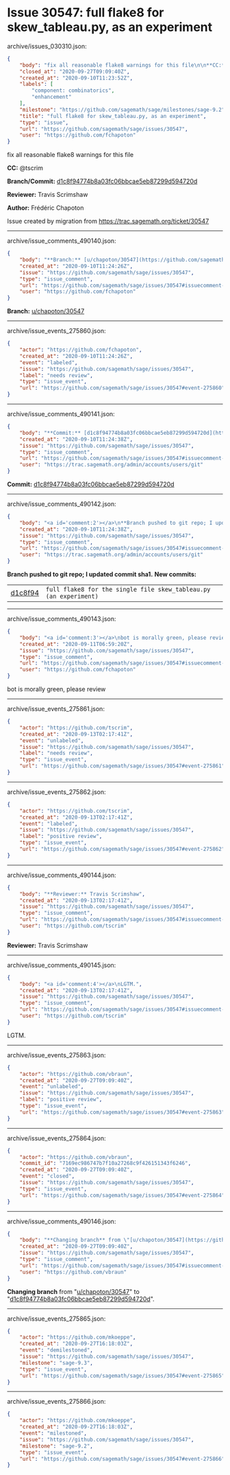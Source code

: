 # Issue 30547: full flake8 for skew_tableau.py, as an experiment

archive/issues_030310.json:
```json
{
    "body": "fix all reasonable flake8 warnings for this file\n\n**CC:**  @tscrim\n\n**Branch/Commit:** [d1c8f94774b8a03fc06bbcae5eb87299d594720d](https://github.com/sagemath/sagetrac-mirror/commit/d1c8f94774b8a03fc06bbcae5eb87299d594720d)\n\n**Reviewer:** Travis Scrimshaw\n\n**Author:** Fr\u00e9d\u00e9ric Chapoton\n\nIssue created by migration from https://trac.sagemath.org/ticket/30547\n\n",
    "closed_at": "2020-09-27T09:09:40Z",
    "created_at": "2020-09-10T11:23:52Z",
    "labels": [
        "component: combinatorics",
        "enhancement"
    ],
    "milestone": "https://github.com/sagemath/sage/milestones/sage-9.2",
    "title": "full flake8 for skew_tableau.py, as an experiment",
    "type": "issue",
    "url": "https://github.com/sagemath/sage/issues/30547",
    "user": "https://github.com/fchapoton"
}
```
fix all reasonable flake8 warnings for this file

**CC:**  @tscrim

**Branch/Commit:** [d1c8f94774b8a03fc06bbcae5eb87299d594720d](https://github.com/sagemath/sagetrac-mirror/commit/d1c8f94774b8a03fc06bbcae5eb87299d594720d)

**Reviewer:** Travis Scrimshaw

**Author:** Frédéric Chapoton

Issue created by migration from https://trac.sagemath.org/ticket/30547





---

archive/issue_comments_490140.json:
```json
{
    "body": "**Branch:** [u/chapoton/30547](https://github.com/sagemath/sagetrac-mirror/tree/u/chapoton/30547)",
    "created_at": "2020-09-10T11:24:26Z",
    "issue": "https://github.com/sagemath/sage/issues/30547",
    "type": "issue_comment",
    "url": "https://github.com/sagemath/sage/issues/30547#issuecomment-490140",
    "user": "https://github.com/fchapoton"
}
```

**Branch:** [u/chapoton/30547](https://github.com/sagemath/sagetrac-mirror/tree/u/chapoton/30547)



---

archive/issue_events_275860.json:
```json
{
    "actor": "https://github.com/fchapoton",
    "created_at": "2020-09-10T11:24:26Z",
    "event": "labeled",
    "issue": "https://github.com/sagemath/sage/issues/30547",
    "label": "needs review",
    "type": "issue_event",
    "url": "https://github.com/sagemath/sage/issues/30547#event-275860"
}
```



---

archive/issue_comments_490141.json:
```json
{
    "body": "**Commit:** [d1c8f94774b8a03fc06bbcae5eb87299d594720d](https://github.com/sagemath/sagetrac-mirror/commit/d1c8f94774b8a03fc06bbcae5eb87299d594720d)",
    "created_at": "2020-09-10T11:24:38Z",
    "issue": "https://github.com/sagemath/sage/issues/30547",
    "type": "issue_comment",
    "url": "https://github.com/sagemath/sage/issues/30547#issuecomment-490141",
    "user": "https://trac.sagemath.org/admin/accounts/users/git"
}
```

**Commit:** [d1c8f94774b8a03fc06bbcae5eb87299d594720d](https://github.com/sagemath/sagetrac-mirror/commit/d1c8f94774b8a03fc06bbcae5eb87299d594720d)



---

archive/issue_comments_490142.json:
```json
{
    "body": "<a id='comment:2'></a>\n**Branch pushed to git repo; I updated commit sha1.** **New commits:**\n<table><tr><td><a href=\"https://github.com/sagemath/sagetrac-mirror/commit/d1c8f94774b8a03fc06bbcae5eb87299d594720d\">d1c8f94</a></td><td><code>full flake8 for the single file skew_tableau.py (an experiment)</code></td></tr></table>\n",
    "created_at": "2020-09-10T11:24:38Z",
    "issue": "https://github.com/sagemath/sage/issues/30547",
    "type": "issue_comment",
    "url": "https://github.com/sagemath/sage/issues/30547#issuecomment-490142",
    "user": "https://trac.sagemath.org/admin/accounts/users/git"
}
```

<a id='comment:2'></a>
**Branch pushed to git repo; I updated commit sha1.** **New commits:**
<table><tr><td><a href="https://github.com/sagemath/sagetrac-mirror/commit/d1c8f94774b8a03fc06bbcae5eb87299d594720d">d1c8f94</a></td><td><code>full flake8 for the single file skew_tableau.py (an experiment)</code></td></tr></table>




---

archive/issue_comments_490143.json:
```json
{
    "body": "<a id='comment:3'></a>\nbot is morally green, please review",
    "created_at": "2020-09-11T06:59:20Z",
    "issue": "https://github.com/sagemath/sage/issues/30547",
    "type": "issue_comment",
    "url": "https://github.com/sagemath/sage/issues/30547#issuecomment-490143",
    "user": "https://github.com/fchapoton"
}
```

<a id='comment:3'></a>
bot is morally green, please review



---

archive/issue_events_275861.json:
```json
{
    "actor": "https://github.com/tscrim",
    "created_at": "2020-09-13T02:17:41Z",
    "event": "unlabeled",
    "issue": "https://github.com/sagemath/sage/issues/30547",
    "label": "needs review",
    "type": "issue_event",
    "url": "https://github.com/sagemath/sage/issues/30547#event-275861"
}
```



---

archive/issue_events_275862.json:
```json
{
    "actor": "https://github.com/tscrim",
    "created_at": "2020-09-13T02:17:41Z",
    "event": "labeled",
    "issue": "https://github.com/sagemath/sage/issues/30547",
    "label": "positive review",
    "type": "issue_event",
    "url": "https://github.com/sagemath/sage/issues/30547#event-275862"
}
```



---

archive/issue_comments_490144.json:
```json
{
    "body": "**Reviewer:** Travis Scrimshaw",
    "created_at": "2020-09-13T02:17:41Z",
    "issue": "https://github.com/sagemath/sage/issues/30547",
    "type": "issue_comment",
    "url": "https://github.com/sagemath/sage/issues/30547#issuecomment-490144",
    "user": "https://github.com/tscrim"
}
```

**Reviewer:** Travis Scrimshaw



---

archive/issue_comments_490145.json:
```json
{
    "body": "<a id='comment:4'></a>\nLGTM.",
    "created_at": "2020-09-13T02:17:41Z",
    "issue": "https://github.com/sagemath/sage/issues/30547",
    "type": "issue_comment",
    "url": "https://github.com/sagemath/sage/issues/30547#issuecomment-490145",
    "user": "https://github.com/tscrim"
}
```

<a id='comment:4'></a>
LGTM.



---

archive/issue_events_275863.json:
```json
{
    "actor": "https://github.com/vbraun",
    "created_at": "2020-09-27T09:09:40Z",
    "event": "unlabeled",
    "issue": "https://github.com/sagemath/sage/issues/30547",
    "label": "positive review",
    "type": "issue_event",
    "url": "https://github.com/sagemath/sage/issues/30547#event-275863"
}
```



---

archive/issue_events_275864.json:
```json
{
    "actor": "https://github.com/vbraun",
    "commit_id": "7169ec986747b7f10a27268c9f426151343f6246",
    "created_at": "2020-09-27T09:09:40Z",
    "event": "closed",
    "issue": "https://github.com/sagemath/sage/issues/30547",
    "type": "issue_event",
    "url": "https://github.com/sagemath/sage/issues/30547#event-275864"
}
```



---

archive/issue_comments_490146.json:
```json
{
    "body": "**Changing branch** from \"[u/chapoton/30547](https://github.com/sagemath/sagetrac-mirror/tree/u/chapoton/30547)\" to \"[d1c8f94774b8a03fc06bbcae5eb87299d594720d](https://github.com/sagemath/sagetrac-mirror/commit/d1c8f94774b8a03fc06bbcae5eb87299d594720d)\".",
    "created_at": "2020-09-27T09:09:40Z",
    "issue": "https://github.com/sagemath/sage/issues/30547",
    "type": "issue_comment",
    "url": "https://github.com/sagemath/sage/issues/30547#issuecomment-490146",
    "user": "https://github.com/vbraun"
}
```

**Changing branch** from "[u/chapoton/30547](https://github.com/sagemath/sagetrac-mirror/tree/u/chapoton/30547)" to "[d1c8f94774b8a03fc06bbcae5eb87299d594720d](https://github.com/sagemath/sagetrac-mirror/commit/d1c8f94774b8a03fc06bbcae5eb87299d594720d)".



---

archive/issue_events_275865.json:
```json
{
    "actor": "https://github.com/mkoeppe",
    "created_at": "2020-09-27T16:18:03Z",
    "event": "demilestoned",
    "issue": "https://github.com/sagemath/sage/issues/30547",
    "milestone": "sage-9.3",
    "type": "issue_event",
    "url": "https://github.com/sagemath/sage/issues/30547#event-275865"
}
```



---

archive/issue_events_275866.json:
```json
{
    "actor": "https://github.com/mkoeppe",
    "created_at": "2020-09-27T16:18:03Z",
    "event": "milestoned",
    "issue": "https://github.com/sagemath/sage/issues/30547",
    "milestone": "sage-9.2",
    "type": "issue_event",
    "url": "https://github.com/sagemath/sage/issues/30547#event-275866"
}
```
